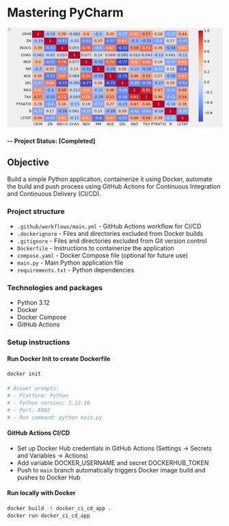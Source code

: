 # Mastering PyCharm

![alternative text](img/readme_image.jpg)

#### -- Project Status: [Completed]

## Objective
Build a simple Python application, containerize it using Docker, automate the build and push process using GitHub Actions for Continuous Integration and Continuous Delivery (CI/CD).

### Project structure
* `.github/workflows/main.yml` - GitHub Actions workflow for CI/CD
* `.dockerignore` - Files and directories excluded from Docker builds
* `.gitignore` - Files and directories excluded from Git version control
* `Dockerfile` - Instructions to containerize the application
* `compose.yaml` - Docker Compose file (optional for future use)
* `main.py` - Main Python application file
* `requirements.txt` - Python dependencies

### Technologies and packages
* Python 3.12
* Docker
* Docker Compose
* GitHub Actions

### Setup instructions

#### Run Docker Init to create Dockerfile
```bash
docker init

# Answer prompts:
# - Platform: Python
# - Python version: 3.12.10
# - Port: 8002
# - Run command: python main.py
```

#### GitHub Actions CI/CD
* Set up Docker Hub credentials in GitHub Actions (Settings -> Secrets and Variables -> Actions)
* Add variable DOCKER_USERNAME and secret DOCKERHUB_TOKEN
* Push to `main` branch automatically triggers Docker image build and pushes to Docker Hub

#### Run locally with Docker
```bash
docker build -t docker_ci_cd_app .
docker run docker_ci_cd_app
```
